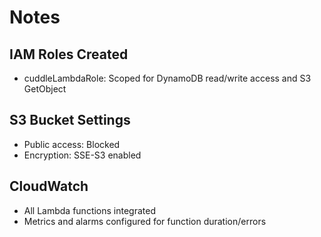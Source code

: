 # Notes

## IAM Roles Created
- cuddleLambdaRole: Scoped for DynamoDB read/write access and S3 GetObject

## S3 Bucket Settings
- Public access: Blocked
- Encryption: SSE-S3 enabled

## CloudWatch
- All Lambda functions integrated
- Metrics and alarms configured for function duration/errors
